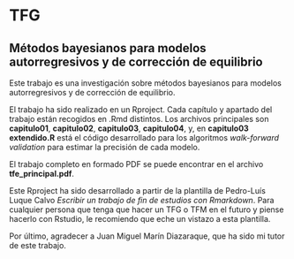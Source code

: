 # TFG
## Métodos bayesianos para modelos autorregresivos y de corrección de equilibrio

Este trabajo es una investigación sobre métodos bayesianos para modelos autorregresivos y de corrección de equilibrio. 

El trabajo ha sido realizado en un Rproject. Cada capítulo y apartado del trabajo están recogidos en .Rmd distintos. Los archivos principales son **capitulo01**, **capitulo02**, **capitulo03**, **capitulo04**, y, en **capitulo03 extendido.R** está el código desarrollado para los algoritmos *walk-forward validation* para estimar la precisión de cada modelo.

El trabajo completo en formado PDF se puede encontrar en el archivo **tfe_principal.pdf**.

Este Rproject ha sido desarrollado a partir de la plantilla de Pedro-Luís Luque Calvo *Escribir un trabajo de fin de estudios con Rmarkdown*. Para cualquier persona que tenga que hacer un TFG o TFM en el futuro y piense hacerlo con Rstudio, le recomiendo que eche un vistazo a esta plantilla.

Por último, agradecer a Juan Miguel Marín Diazaraque, que ha sido mi tutor de este trabajo.

